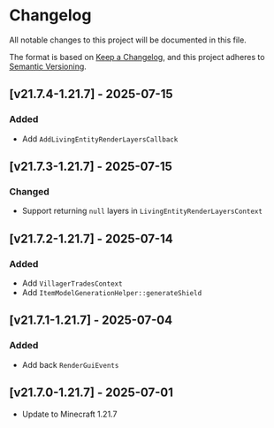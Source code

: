 # Changelog
All notable changes to this project will be documented in this file.

The format is based on [Keep a Changelog](https://keepachangelog.com/en/1.0.0/),
and this project adheres to [Semantic Versioning](https://semver.org/spec/v2.0.0.html).

## [v21.7.4-1.21.7] - 2025-07-15
### Added
- Add `AddLivingEntityRenderLayersCallback`

## [v21.7.3-1.21.7] - 2025-07-15
### Changed
- Support returning `null` layers in `LivingEntityRenderLayersContext`

## [v21.7.2-1.21.7] - 2025-07-14
### Added
- Add `VillagerTradesContext`
- Add `ItemModelGenerationHelper::generateShield`

## [v21.7.1-1.21.7] - 2025-07-04
### Added
- Add back `RenderGuiEvents`

## [v21.7.0-1.21.7] - 2025-07-01
- Update to Minecraft 1.21.7
